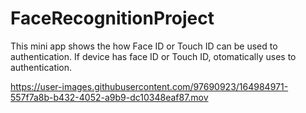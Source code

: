 # FaceRecognitionProject
This mini app shows the how Face ID or Touch ID can be used to authentication. If device has face ID or Touch ID, otomatically uses to authentication.


https://user-images.githubusercontent.com/97690923/164984971-557f7a8b-b432-4052-a9b9-dc10348eaf87.mov

